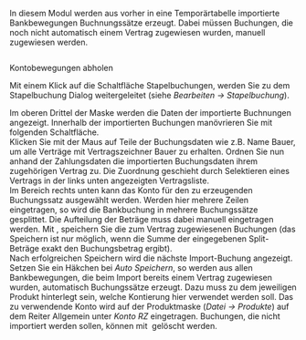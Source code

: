 <!DOCTYPE html>
<html>
<head>
<meta charset="utf-8">
<meta name="viewport" content="width=device-width, initial-scale=1.0">
<title>400_Kontodaten_zuweisen.md</title>
<link rel="stylesheet" href="https://stackedit.io/res-min/themes/base.css" />
<script type="text/javascript" src="https://cdn.mathjax.org/mathjax/latest/MathJax.js?config=TeX-AMS_HTML"></script>
</head>
<body><div class="container"><p>In diesem Modul werden aus vorher in eine Temporärtabelle importierte Bankbewegungen Buchnungssätze erzeugt. Dabei müssen Buchungen, die noch nicht automatisch einem Vertrag zugewiesen wurden, manuell zugewiesen werden.</p>

<p><img src="http://xpecto.github.io/docs/img/img_1442239293815.png" alt="" title=""></p>

<p>Kontobewegungen abholen <img src="http://xpecto.github.io/docs/img/img_1442238099438.png" alt="" title=""></p>

<p>Mit einem Klick auf die Schaltfläche Stapelbuchungen, werden Sie zu dem Stapelbuchung Dialog weitergeleitet (siehe <em>Bearbeiten → Stapelbuchung</em>).</p>

<p>Im oberen Drittel der Maske werden die Daten der importierte Buchnungen angezeigt. Innerhalb der importierten Buchungen manövrieren Sie mit folgenden Schaltfläche.  <br>
Klicken Sie mit der Maus auf Teile der Buchungsdaten wie z.B. Name Bauer, um alle Verträge mit Vertragszeichner Bauer zu erhalten. Ordnen Sie nun anhand der Zahlungsdaten die importierten Buchungsdaten ihrem zugehörigen Vertrag zu. Die Zuordnung geschieht durch Selektieren eines Vertrags in der links unten angezeigten Vertragsliste. <br>
Im Bereich rechts unten kann das Konto für den zu erzeugenden Buchungssatz ausgewählt werden. Werden hier mehrere Zeilen eingetragen, so wird die Bankbuchung in mehrere Buchungssätze gesplittet. Die Aufteilung der Beträge muss dabei manuell eingetragen werden. Mit <img src="http://xpecto.github.io/docs/img/img_1442236615351.png" alt="" title="">, speichern Sie die zum Vertrag zugewiesenen Buchungen (das Speichern ist nur möglich, wenn die Summe der eingegebenen Split-Beträge exakt den Buchungsbetrag ergibt). <br>
Nach erfolgreichen Speichern wird die nächste Import-Buchung angezeigt. <br>
Setzen Sie ein Häkchen bei <em>Auto Speichern</em>, so werden aus allen Bankbewegungen, die beim Import bereits einem Vertrag zugewiesen wurden, automatisch Buchungssätze erzeugt. Dazu muss zu dem jeweiligen Produkt hinterlegt sein, welche Kontierung hier verwendet werden soll. Das zu verwendende Konto wird auf der Produktmaske (<em>Datei → Produkte</em>) auf dem Reiter Allgemein unter <em>Konto RZ</em> eingetragen. Buchungen, die nicht importiert werden sollen, können mit <img src="http://xpecto.github.io/docs/img/img_1442237227264.png" alt="" title=""> gelöscht werden.</p></div></body>
</html>